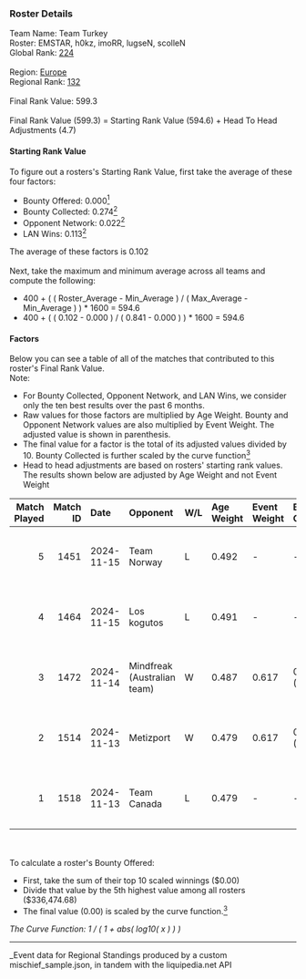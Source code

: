 ### Roster Details<br />
Team Name: Team Turkey<br />
Roster: EMSTAR, h0kz, imoRR, lugseN, scolleN<br />
Global Rank: [224](../../standings_global_2025_03_01.md)<br />
<br />
Region: [Europe]( ../../standings_europe_2025_03_01.md)<br />
Regional Rank: [132]( ../../standings_europe_2025_03_01.md)<br />
<br />
Final Rank Value:  599.3<br />
<br />
Final Rank Value (599.3) = Starting Rank Value (594.6) + Head To Head Adjustments (4.7)<br />

#### Starting Rank Value<br />
To figure out a rosters's Starting Rank Value, first take the average of these four factors:<br />
- Bounty Offered: 0.000[<sup>1</sup>](#table2)
- Bounty Collected: 0.274[<sup>2</sup>](#table1)
- Opponent Network: 0.022[<sup>2</sup>](#table1)
- LAN Wins: 0.113[<sup>2</sup>](#table1)

The average of these factors is 0.102<br />
<br />
Next, take the maximum and minimum average across all teams and compute the following:<br />
- 400 + ( ( Roster_Average - Min_Average ) / ( Max_Average - Min_Average ) ) * 1600 = 594.6
- 400 + ( ( 0.102 - 0.000 ) / ( 0.841 - 0.000 ) ) * 1600 = 594.6


#### Factors<br />
Below you can see a table of all of the matches that contributed to this roster's Final Rank Value.<br />
Note:<br />

- For Bounty Collected, Opponent Network, and LAN Wins, we consider only the ten best results over the past 6 months.
- Raw values for those factors are multiplied by Age Weight. Bounty and Opponent Network values are also multiplied by Event Weight. The adjusted value is shown in parenthesis.
- The final value for a factor is the total of its adjusted values divided by 10. Bounty Collected is further scaled by the curve function[<sup>3</sup>](#curveFunction)
- Head to head adjustments are based on rosters' starting rank values. The results shown below are adjusted by Age Weight and not Event Weight
<span id="table1"></span><br />


| Match Played | Match ID | Date       | Opponent                    | W/L | Age Weight | Event Weight | Bounty Collected | Opponent Network | LAN Wins  | H2H Adj. | Roster                               |
| -: | -: | :- | :- | :- | :- | :- | :- | :- | :- | -: | :- |
|            5 |     1451 | 2024-11-15 | Team Norway                 | L   | 0.492      | -            | -                | -                | -         |    -8.04 | EMSTAR, h0kz, imoRR, lugseN, scolleN |
|            4 |     1464 | 2024-11-15 | Los kogutos                 | L   | 0.491      | -            | -                | -                | -         |    -2.58 | EMSTAR, h0kz, imoRR, lugseN, scolleN |
|            3 |     1472 | 2024-11-14 | Mindfreak (Australian team) | W   | 0.487      | 0.617        | 0.002 (0.001)    | 0.092 (0.028)    | 1 (0.487) |     9.69 | EMSTAR, h0kz, imoRR, lugseN, scolleN |
|            2 |     1514 | 2024-11-13 | Metizport                   | W   | 0.479      | 0.617        | 0.074 (0.022)    | 0.654 (0.193)    | 1 (0.479) |    14.35 | EMSTAR, h0kz, imoRR, lugseN, scolleN |
|            1 |     1518 | 2024-11-13 | Team Canada                 | L   | 0.479      | -            | -                | -                | -         |    -8.76 | EMSTAR, h0kz, imoRR, lugseN, scolleN |

<br />
<span id="table2"></span><br />
To calculate a roster's Bounty Offered:<br />

- First, take the sum of their top 10 scaled winnings ($0.00)
- Divide that value by the 5th highest value among all rosters ($336,474.68)
- The final value (0.00) is scaled by the curve function.[<sup>3</sup>](#curveFunction)

<span id="curveFunction"></span>_The Curve Function: 1 / ( 1 + abs( log10( x ) ) )_<br />

---
_Event data for Regional Standings produced by a custom mischief_sample.json, in tandem with the liquipedia.net API<br />
